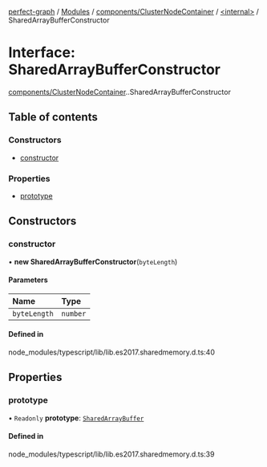 [perfect-graph](../README.md) / [Modules](../modules.md) / [components/ClusterNodeContainer](../modules/components_ClusterNodeContainer.md) / [<internal\>](../modules/components_ClusterNodeContainer._internal_.md) / SharedArrayBufferConstructor

# Interface: SharedArrayBufferConstructor

[components/ClusterNodeContainer](../modules/components_ClusterNodeContainer.md).[<internal>](../modules/components_ClusterNodeContainer._internal_.md).SharedArrayBufferConstructor

## Table of contents

### Constructors

- [constructor](components_ClusterNodeContainer._internal_.SharedArrayBufferConstructor.md#constructor)

### Properties

- [prototype](components_ClusterNodeContainer._internal_.SharedArrayBufferConstructor.md#prototype)

## Constructors

### constructor

• **new SharedArrayBufferConstructor**(`byteLength`)

#### Parameters

| Name | Type |
| :------ | :------ |
| `byteLength` | `number` |

#### Defined in

node_modules/typescript/lib/lib.es2017.sharedmemory.d.ts:40

## Properties

### prototype

• `Readonly` **prototype**: [`SharedArrayBuffer`](../modules/components_ClusterNodeContainer._internal_.md#sharedarraybuffer)

#### Defined in

node_modules/typescript/lib/lib.es2017.sharedmemory.d.ts:39
